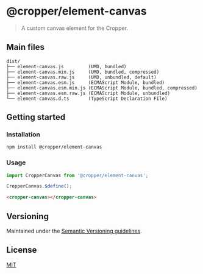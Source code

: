 # @cropper/element-canvas

> A custom canvas element for the Cropper.

## Main files

```text
dist/
├── element-canvas.js         (UMD, bundled)
├── element-canvas.min.js     (UMD, bundled, compressed)
├── element-canvas.raw.js     (UMD, unbundled, default)
├── element-canvas.esm.js     (ECMAScript Module, bundled)
├── element-canvas.esm.min.js (ECMAScript Module, bundled, compressed)
├── element-canvas.esm.raw.js (ECMAScript Module, unbundled)
└── element-canvas.d.ts       (TypeScript Declaration File)
```

## Getting started

### Installation

```sh
npm install @cropper/element-canvas
```

### Usage

```js
import CropperCanvas from '@cropper/element-canvas';

CropperCanvas.$define();
```

```html
<cropper-canvas></cropper-canvas>
```

## Versioning

Maintained under the [Semantic Versioning guidelines](https://semver.org).

## License

[MIT](https://opensource.org/licenses/MIT)
